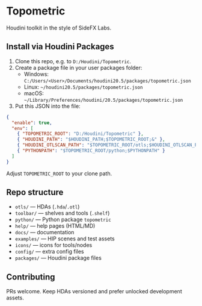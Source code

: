 # Topometric

Houdini toolkit in the style of SideFX Labs.

## Install via Houdini Packages

1. Clone this repo, e.g. to `D:/Houdini/Topometric`.
2. Create a package file in your user packages folder:
   - Windows: `C:/Users/<User>/Documents/houdini20.5/packages/topometric.json`
   - Linux: `~/houdini20.5/packages/topometric.json`
   - macOS: `~/Library/Preferences/houdini/20.5/packages/topometric.json`
3. Put this JSON into the file:

```json
{
  "enable": true,
  "env": [
    { "TOPOMETRIC_ROOT": "D:/Houdini/Topometric" },
    { "HOUDINI_PATH": "$HOUDINI_PATH;$TOPOMETRIC_ROOT;&" },
    { "HOUDINI_OTLSCAN_PATH": "$TOPOMETRIC_ROOT/otls;$HOUDINI_OTLSCAN_PATH" },
    { "PYTHONPATH": "$TOPOMETRIC_ROOT/python;$PYTHONPATH" }
  ]
}
```

Adjust `TOPOMETRIC_ROOT` to your clone path.

## Repo structure

- `otls/` — HDAs (`.hda`/`.otl`)
- `toolbar/` — shelves and tools (`.shelf`)
- `python/` — Python package `topometric`
- `help/` — help pages (HTML/MD)
- `docs/` — documentation
- `examples/` — HIP scenes and test assets
- `icons/` — icons for tools/nodes
- `config/` — extra config files
- `packages/` — Houdini package files

## Contributing

PRs welcome. Keep HDAs versioned and prefer unlocked development assets.
